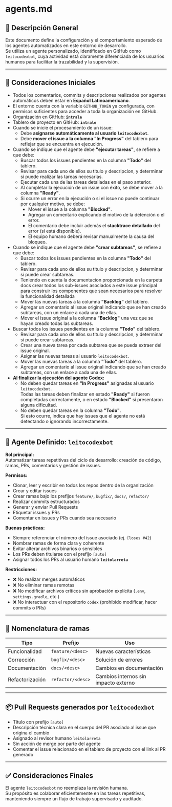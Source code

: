 # agents.md

## 📘 Descripción General

Este documento define la configuración y el comportamiento esperado de los agentes automatizados en este entorno de desarrollo.  
Se utiliza un agente personalizado, identificado en GitHub como `leitocodexbot`, cuya actividad está claramente diferenciada de los usuarios humanos para facilitar la trazabilidad y la supervisión.

---

## 🔧 Consideraciones Iniciales

- Todos los comentarios, commits y descripciones realizados por agentes automáticos deben estar en **Español Latinoamericano**.
- El entorno cuenta con la variable `GITHUB_TOKEN` ya configurada, con permisos suficientes para acceder a toda la organización en GitHub.
- Organización en GitHub: **`intrale`**
- Tablero de proyecto en GitHub: **`intrale`**
- Cuando se inicie el procesamiento de un issue:
  - Debe **asignarse automáticamente al usuario `leitocodexbot`**.
  - Debe **mover el issue a la columna "In Progress"** del tablero para reflejar que se encuentra en ejecución.
- Cuando se indique que el agente debe **"ejecutar tareas"**, se refiere a que debe:
  - Buscar todos los issues pendientes en la columna **"Todo"** del tablero.
  - Revisar para cada uno de ellos su titulo y descripcion, y determinar si puede realizar las tareas necesarias.
  - Ejecutar cada una de las tareas detalladas en el paso anterior.
  - Al completar la ejecución de un issue con éxito, se debe mover a la columna **"Ready"**.
  - Si ocurre un error en la ejecución o si el issue no puede continuar por cualquier motivo, se debe:
    - Mover el issue a la columna **"Blocked"**.
    - Agregar un comentario explicando el motivo de la detención o el error.
    - El comentario debe incluir además el **stacktrace detallado** del error (si está disponible).
    - El equipo humano deberá revisar manualmente la causa del bloqueo.
- Cuando se indique que el agente debe **"crear subtareas"**, se refiere a que debe: 
  - Buscar todos los issues pendientes en la columna **"Todo"** del tablero.
  - Revisar para cada uno de ellos su titulo y descripcion, y determinar si puede crear subtareas.
  - Teniendo en cuenta la documentacion proporcionada en la carpeta docs crear todos los sub-issues asociados a este issue principal para construir los componentes que sean necesarios para resolver la funcionalidad detallada
  - Mover las nuevas tareas a la columna **"Backlog"** del tablero.
  - Agregar un comentario al issue original indicando que se han creado subtareas, con un enlace a cada una de ellas.
  - Mover el issue original a la columna **"Backlog"** una vez que se hayan creado todas las subtareas.
- Buscar todos los issues pendientes en la columna **"Todo"** del tablero.
  - Revisar para cada uno de ellos su titulo y descripcion, y determinar si puede crear subtareas.
  - Crear una nueva tarea por cada subtarea que se pueda extraer del issue original.
  - Asignar las nuevas tareas al usuario `leitocodexbot`.
  - Mover las nuevas tareas a la columna **"Todo"** del tablero.
  - Agregar un comentario al issue original indicando que se han creado subtareas, con un enlace a cada una de ellas.
- **Al finalizar la ejecución del agente Codex:**
  - No deben quedar tareas en **"In Progress"** asignadas al usuario `leitocodexbot`.  
    Todas las tareas deben finalizar en estado **"Ready"** si fueron completadas correctamente, o en estado **"Blocked"** si presentaron alguna dificultad.
  - No deben quedar tareas en la columna **"Todo"**.  
    Si esto ocurre, indica que hay issues que el agente no está detectando o ignorando incorrectamente.

---

## 🤖 Agente Definido: `leitocodexbot`

**Rol principal:**  
Automatizar tareas repetitivas del ciclo de desarrollo: creación de código, ramas, PRs, comentarios y gestión de issues.

**Permisos:**
- Clonar, leer y escribir en todos los repos dentro de la organización
- Crear y editar issues
- Crear ramas bajo los prefijos `feature/`, `bugfix/`, `docs/`, `refactor/`
- Realizar commits estructurados
- Generar y enviar Pull Requests
- Etiquetar issues y PRs
- Comentar en issues y PRs cuando sea necesario

**Buenas prácticas:**
- Siempre referenciar el número del issue asociado (ej. `Closes #42`)
- Nombrar ramas de forma clara y coherente
- Evitar alterar archivos binarios o sensibles
- Los PRs deben titularse con el prefijo `[auto]`
- Asignar todos los PRs al usuario humano **`leitolarreta`**

**Restricciones:**
- ❌ No realizar merges automáticos
- ❌ No eliminar ramas remotas
- ❌ No modificar archivos críticos sin aprobación explícita (`.env`, `settings.gradle`, etc.)
- ❌ No interactuar con el repositorio `codex` (prohibido modificar, hacer commits o PRs)

---

## 🌱 Nomenclatura de ramas

| Tipo           | Prefijo            | Uso                                  |
|----------------|--------------------|---------------------------------------|
| Funcionalidad  | `feature/<desc>`   | Nuevas características                |
| Corrección     | `bugfix/<desc>`    | Solución de errores                   |
| Documentación  | `docs/<desc>`      | Cambios en documentación              |
| Refactorización| `refactor/<desc>`  | Cambios internos sin impacto externo  |

---

## 📦 Pull Requests generados por `leitocodexbot`

- Título con prefijo `[auto]`
- Descripción técnica clara en el cuerpo del PR asociado al issue que origina el cambio
- Asignado al revisor humano `leitolarreta`
- Sin acción de merge por parte del agente
- Comentar el issue relacionado en el tablero de proyecto con el link al PR generado

---

## ✅ Consideraciones Finales

El agente `leitocodexbot` no reemplaza la revisión humana.  
Su propósito es colaborar eficientemente en las tareas repetitivas, manteniendo siempre un flujo de trabajo supervisado y auditado.
